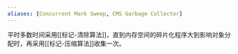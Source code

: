 ```yaml
---
aliases: [Concurrent Mark Sweep, CMS Garbage Collector]
---
```


平时多数时间采用[[标记-清除算法]]，直到内存空间的碎片化程序大到影响对象分配时，再采用[[标记-压缩算法]]收集一次。